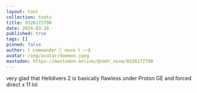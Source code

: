 ```yaml
---
layout: toot
collection: toots
title: 0326172700
date: 2024-03-26
published: true
tags: []
pinned: false
author: ⸸ commander ░ nova ⸸ :~$
avatar: /img/avatar/daemon.jpeg
mastodon: https://mastodon.online/@cmdr_nova/0326172700
---
```


very glad that Helldivers 2 is basically flawless under Proton GE and forced direct x 11 lol
